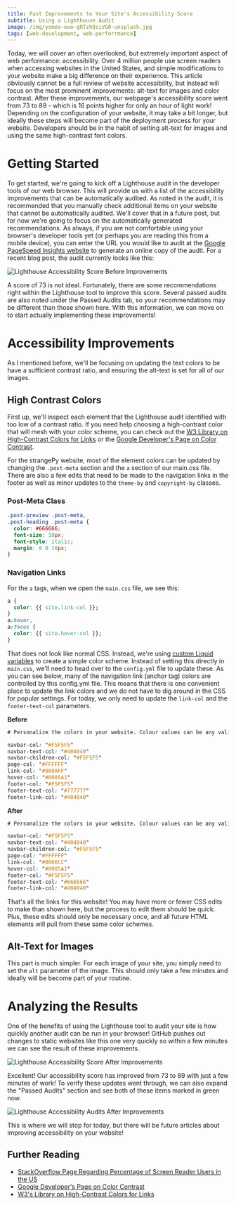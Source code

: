 ```yaml
---
title: Fast Improvements to Your Site's Accessibility Score
subtitle: Using a Lighthouse Audit
image: /img/yomex-owo-gRTzhQsiVG0-unsplash.jpg
tags: [web-development, web-perforrmance]
---
```


Today, we will cover an often overlooked, but extremely important aspect of web performance: accessibility. Over 4 million people use screen readers when accessing websites in the United States, and simple modifications to your website make a big difference on their experience. This article obviously cannot be a full review of website accessibility, but instead will focus on the most prominent improvements: alt-text for images and color contrast. After these improvements, our webpage's accessibility score went from 73 to 89 - which is 16 points higher for only an hour of light work! Depending on the configuration of your website, it may take a bit longer, but ideally these steps will become part of the deployment process for your website. Developers should be in the habit of setting alt-text for images and using the same high-contrast font colors. 


# Getting Started 

To get started, we're going to kick off a Lighthouse audit in the developer tools of our web browser. This will provide us with a list of the accessibility improvements that can be automatically audited. As noted in the audit, it is recommended that you manually check additional items on your website that cannot be automatically audited. We'll cover that in a future post, but for now we're going to focus on the automatically generated recommendations. As always, if you are not comfortable using your browser's developer tools yet (or perhaps you are reading this from a mobile device), you can enter the URL you would like to audit at the [Google PageSpeed Insights website](https://developers.google.com/speed/pagespeed/insights/) to generate an online copy of the audit. For a recent blog post, the audit currently looks like this: 

![Lighthouse Accessibility Score Before Improvements](/img/lighthouse_accessibility_improvements_before.png "Accessibility Score Before Improvements")

A score of 73 is not ideal. Fortunately, there are some recommendations right within the Lighthouse tool to improve this score. Several passed audits are also noted under the Passed Audits tab, so your recommendations may be different than those shown here. With this information, we can move on to start actually implementing these improvements! 

# Accessibility Improvements

As I mentioned before, we'll be focusing on updating the text colors to be have a sufficient contrast ratio, and ensuring the alt-text is set for all of our images. 

## High Contrast Colors 

First up, we'll inspect each element that the Lighthouse audit identified with too low of a contrast ratio. If you need help choosing a high-contrast color that will mesh with your color scheme, you can check out the [W3 Library on High-Contrast Colors for Links](https://www.w3.org/TR/2008/NOTE-WCAG20-TECHS-20081211/working-examples/G183/link-contrast.html) or the [Google Developer's Page on Color Contrast](https://web.dev/color-contrast/).
<!-- Add statistics for people with color blindness or impaired vision -->

For the strangePy website, most of the element colors can be updated by changing the `.post-meta` section and the `a` section of our main.css file. There are also a few edits that need to be made to the navigation links in the footer as well as minor updates to the `theme-by` and `copyright-by` classes. 

### Post-Meta Class

```CSS
.post-preview .post-meta,
.post-heading .post-meta {
  color: #666666;
  font-size: 18px;
  font-style: italic;
  margin: 0 0 10px;
}
```

### Navigation Links 

For the `a` tags, when we open the `main.css` file, we see this: 

```CSS
a {
  color: {{ site.link-col }};
}
a:hover,
a:focus {
  color: {{ site.hover-col }};
}
```

That does not look like normal CSS. Instead, we're using [custom Liquid variables](https://jekyllrb.com/docs/variables/) to create a simple color scheme. Instead of setting this directly in `main.css`, we'll need to head over to the `config.yml` file to update these.  As you can see below, many of the navigation link (anchor tag) colors are controlled by this config.yml file. This means that there is one convenient place to update the link colors and we do not have to dig around in the CSS for popular settings. For today, we only need to update the `link-col` and the `footer-text-col` parameters. 

**Before**

```CSS
# Personalize the colors in your website. Colour values can be any valid CSS colour

navbar-col: "#F5F5F5"
navbar-text-col: "#404040"
navbar-children-col: "#F5F5F5"
page-col: "#FFFFFF"
link-col: "#008AFF"
hover-col: "#0085A1"
footer-col: "#F5F5F5"
footer-text-col: "#777777"
footer-link-col: "#404040"
```

**After**

```CSS
# Personalize the colors in your website. Colour values can be any valid CSS colour

navbar-col: "#F5F5F5"
navbar-text-col: "#404040"
navbar-children-col: "#F5F5F5"
page-col: "#FFFFFF"
link-col: "#0066CC"
hover-col: "#0085A1"
footer-col: "#F5F5F5"
footer-text-col: "#666666"
footer-link-col: "#404040"
```

That's all the links for this website! You may have more or fewer CSS edits to make than shown here, but the process to edit them should be quick. Plus, these edits should only be necessary once, and all future HTML elements will pull from these same color schemes. 

## Alt-Text for Images 

This part is much simpler. For each image of your site, you simply need to set the `alt` parameter of the image. This should only take a few minutes and ideally will be become part of your routine. 

# Analyzing the Results

One of the benefits of using the Lighthouse tool to audit your site is how quickly another audit can be run in your browser! GitHub pushes out changes to static websites like this one very quickly <!-- link to GitHub refresh time --> so within a few minutes we can see the result of these improvements. 

![Lighthouse Accessibility Score After Improvements](/img/lighthouse_accessibility_improvements_after_2.png "Accessibility Score After Improvements")

Excellent! Our accessibility score has improved from 73 to 89 with just a few minutes of work! To verify these updates went through, we can also expand the "Passed Audits" section and see both of these items marked in green now. 

![Lighthouse Accessibility Audits After Improvements](/img/lighthouse_accessibility_improvements_after.png "Accessibility Audits After Improvements")

This is where we will stop for today, but there will be future articles about improving accessibility on your website! 

## Further Reading
<!-- Add more links -->
- [StackOverflow Page Regarding Percentage of Screen Reader Users in the US](https://ux.stackexchange.com/questions/57340/percentage-of-screen-readers-users-in-usa#:~:text=Someone%20wrote%20a%20very%20detailed%20article%20as%20to%20why.&text=So%2088.5%25%20of%20326%20million,cannot%20see%20but%20are%20online)
- [Google Developer's Page on Color Contrast](https://web.dev/color-contrast/)
- [W3's Library on High-Contrast Colors for Links](https://www.w3.org/TR/2008/NOTE-WCAG20-TECHS-20081211/working-examples/G183/link-contrast.html)
